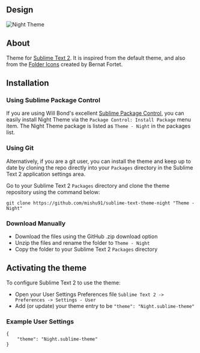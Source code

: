 ## Design
![Night Theme](https://dl.dropbox.com/u/8314245/Screenshot%20from%202012-07-09%2000%3A16%3A04.png)

## About

Theme for [Sublime Text 2](http://www.sublimetext.com/). It is inspired from the default theme, and also from the [Folder Icons](http://files.bernatfortet.com/labs/sublime/soda-icons/soda-folder-icons.zip) created by Bernat Fortet. 

## Installation

### Using Sublime Package Control

If you are using Will Bond's excellent [Sublime Package Control](http://wbond.net/sublime_packages/package_control), you can easily install Night Theme via the `Package Control: Install Package` menu item. The Night Theme package is listed as `Theme - Night` in the packages list.

### Using Git

Alternatively, if you are a git user, you can install the theme and keep up to date by cloning the repo directly into your `Packages` directory in the Sublime Text 2 application settings area.

Go to your Sublime Text 2 `Packages` directory and clone the theme repository using the command below:

    git clone https://github.com/mishu91/sublime-text-theme-night "Theme - Night"

### Download Manually

* Download the files using the GitHub .zip download option
* Unzip the files and rename the folder to `Theme - Night`
* Copy the folder to your Sublime Text 2 `Packages` directory

## Activating the theme

To configure Sublime Text 2 to use the theme:

* Open your User Settings Preferences file `Sublime Text 2 -> Preferences -> Settings - User`
* Add (or update) your theme entry to be `"theme": "Night.sublime-theme"`

### Example User Settings

    {
        "theme": "Night.sublime-theme"
    }